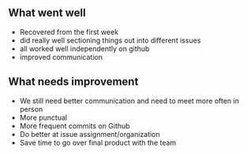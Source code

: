 ## What went well
- Recovered from the first week
- did really well sectioning things out into different issues
- all worked well independently on github
- improved communication

## What needs improvement
- We still need better communication and need to meet more often in person
- More punctual
- More frequent commits on Github
- Do better at issue assignment/organization
- Save time to go over final product with the team